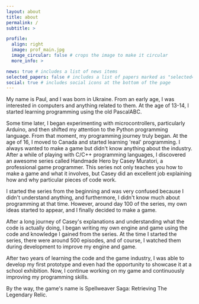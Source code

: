 ```yaml
---
layout: about
title: about
permalink: /
subtitle: >

profile:
  align: right
  image: prof_main.jpg
  image_circular: false # crops the image to make it circular
  more_info: >

news: true # includes a list of news items
selected_papers: false # includes a list of papers marked as "selected={true}"
social: true # includes social icons at the bottom of the page
---
```


My name is Paul, and I was born in Ukraine. From an early age, I was interested in computers and anything related to them. At the age of 13-14, I started learning programming using the old PascalABC.

Some time later, I began experimenting with microcontrollers, particularly Arduino, and then shifted my attention to the Python programming language. From that moment, my programming journey truly began. At the age of 16, I moved to Canada and started learning 'real' programming. I always wanted to make a game but didn't know anything about the industry. After a while of playing with C/C++ programming languages, I discovered an awesome series called Handmade Hero by Casey Muratori, a professional game programmer. This series not only teaches you how to make a game and what it involves, but Casey did an excellent job explaining how and why particular pieces of code work.

I started the series from the beginning and was very confused because I didn't understand anything, and furthermore, I didn't know much about programming at that time. However, around day 100 of the series, my own ideas started to appear, and I finally decided to make a game.

After a long journey of Casey's explanations and understanding what the code is actually doing, I began writing my own engine and game using the code and knowledge I gained from the series. At the time I started the series, there were around 500 episodes, and of course, I watched them during development to improve my engine and game.

After two years of learning the code and the game industry, I was able to develop my first prototype and even had the opportunity to showcase it at a school exhibition. Now, I continue working on my game and continuously improving my programming skills.

By the way, the game's name is Spellweaver Saga: Retrieving The Legendary Relic.

[comment]:<Write your biography here. Tell the world about yourself. Link to your favorite [subreddit](http://reddit.com). You can put a picture in, too. The code is already in, just name your picture `prof_pic.jpg` and put it in the `img/` folder.#Put your address / P.O. box / other info right below your picture. You can also disable any of these elements by editing `profile` property of the YAML header of your `_pages/about.md`. Edit `_bibliography/papers.bib` and Jekyll will render your [publications page](/al-folio/publications/) automatically. #Link to your social media connections, too. This theme is set up to use [Font Awesome icons](https://fontawesome.com/) and [Academicons](https://jpswalsh.github.io/academicons/), like the ones below. Add your Facebook, Twitter, LinkedIn, Google Scholar, or just disable all of them.>
